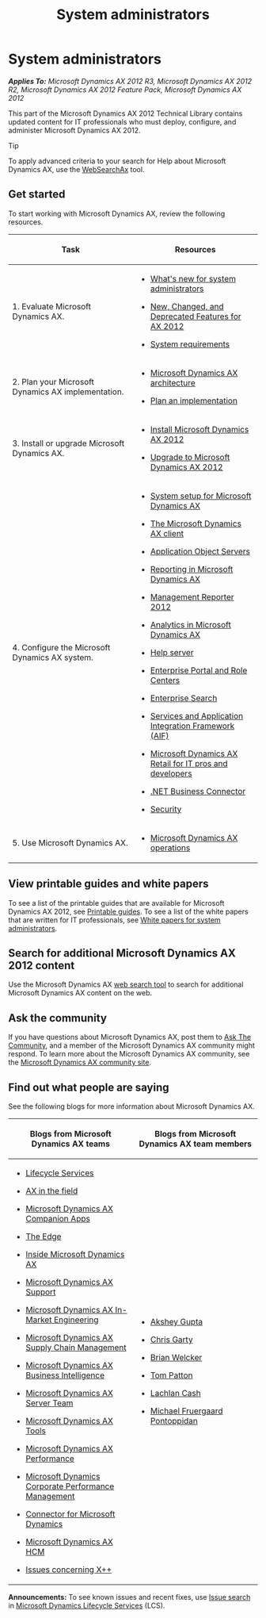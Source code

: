 ﻿---
title: System administrators
TOCTitle: System administrators
ms:assetid: 58b6c1a7-6e12-47c4-9ab6-d8c3182c5d59
ms:mtpsurl: https://technet.microsoft.com/en-us/library/Gg731797(v=AX.60)
ms:contentKeyID: 35132642
ms.date: 04/21/2014
mtps_version: v=AX.60
---

# System administrators 


_**Applies To:** Microsoft Dynamics AX 2012 R3, Microsoft Dynamics AX 2012 R2, Microsoft Dynamics AX 2012 Feature Pack, Microsoft Dynamics AX 2012_

This part of the Microsoft Dynamics AX 2012 Technical Library contains updated content for IT professionals who must deploy, configure, and administer Microsoft Dynamics AX 2012.


> [!TIP]
> <P>To apply advanced criteria to your search for Help about Microsoft Dynamics AX, use the <A href="http://go.microsoft.com/fwlink/?linkid=247587%26xver=ax060">WebSearchAx</A> tool.</P>



## Get started

To start working with Microsoft Dynamics AX, review the following resources.

<table>
<colgroup>
<col style="width: 50%" />
<col style="width: 50%" />
</colgroup>
<thead>
<tr class="header">
<th><p>Task</p></th>
<th><p>Resources</p></th>
</tr>
</thead>
<tbody>
<tr class="odd">
<td><p>1. Evaluate Microsoft Dynamics AX.</p></td>
<td><ul>
<li><p><a href="what-s-new-for-system-administrators.md">What's new for system administrators</a></p></li>
<li><p><a href="new-changed-and-deprecated-features-for-ax-2012.md">New, Changed, and Deprecated Features for AX 2012</a></p></li>
<li><p><a href="http://go.microsoft.com/fwlink/?linkid=165377">System requirements</a></p></li>
</ul></td>
</tr>
<tr class="even">
<td><p>2. Plan your Microsoft Dynamics AX implementation.</p></td>
<td><ul>
<li><p><a href="microsoft-dynamics-ax-architecture.md">Microsoft Dynamics AX architecture</a></p></li>
<li><p><a href="plan-an-implementation.md">Plan an implementation</a></p></li>
</ul></td>
</tr>
<tr class="odd">
<td><p>3. Install or upgrade Microsoft Dynamics AX.</p></td>
<td><ul>
<li><p><a href="install-microsoft-dynamics-ax-2012.md">Install Microsoft Dynamics AX 2012</a></p></li>
<li><p><a href="upgrade-to-microsoft-dynamics-ax-2012.md">Upgrade to Microsoft Dynamics AX 2012</a></p></li>
</ul></td>
</tr>
<tr class="even">
<td><p>4. Configure the Microsoft Dynamics AX system.</p></td>
<td><ul>
<li><p><a href="system-setup-for-microsoft-dynamics-ax.md">System setup for Microsoft Dynamics AX</a></p></li>
<li><p><a href="the-microsoft-dynamics-ax-client.md">The Microsoft Dynamics AX client</a></p></li>
<li><p><a href="application-object-servers.md">Application Object Servers</a></p></li>
<li><p><a href="reporting-in-microsoft-dynamics-ax.md">Reporting in Microsoft Dynamics AX</a></p></li>
<li><p><a href="http://www.microsoft.com/en-us/download/details.aspx?id=5916">Management Reporter 2012</a></p></li>
<li><p><a href="analytics-in-microsoft-dynamics-ax.md">Analytics in Microsoft Dynamics AX</a></p></li>
<li><p><a href="help-server.md">Help server</a></p></li>
<li><p><a href="enterprise-portal-and-role-centers.md">Enterprise Portal and Role Centers</a></p></li>
<li><p><a href="enterprise-search.md">Enterprise Search</a></p></li>
<li><p><a href="services-and-application-integration-framework-aif.md">Services and Application Integration Framework (AIF)</a></p></li>
<li><p><a href="microsoft-dynamics-ax-retail-for-it-pros-and-developers.md">Microsoft Dynamics AX Retail for IT pros and developers</a></p></li>
<li><p><a href="net-business-connector.md">.NET Business Connector</a></p></li>
<li><p><a href="security.md">Security</a></p></li>
</ul></td>
</tr>
<tr class="odd">
<td><p>5. Use Microsoft Dynamics AX.</p></td>
<td><ul>
<li><p><a href="microsoft-dynamics-ax-operations.md">Microsoft Dynamics AX operations</a></p></li>
</ul></td>
</tr>
</tbody>
</table>


## View printable guides and white papers

To see a list of the printable guides that are available for Microsoft Dynamics AX 2012, see [Printable guides](printable-guides.md). To see a list of the white papers that are written for IT professionals, see [White papers for system administrators](white-papers-for-system-administrators.md).

## Search for additional Microsoft Dynamics AX 2012 content

Use the Microsoft Dynamics AX [web search tool](http://go.microsoft.com/fwlink/?linkid=212925) to search for additional Microsoft Dynamics AX content on the web.

## Ask the community

If you have questions about Microsoft Dynamics AX, post them to [Ask The Community](http://go.microsoft.com/fwlink/?linkid=221068), and a member of the Microsoft Dynamics AX community might respond. To learn more about the Microsoft Dynamics AX community, see the [Microsoft Dynamics AX community site](http://go.microsoft.com/fwlink/?linkid=221070).

## Find out what people are saying

See the following blogs for more information about Microsoft Dynamics AX.

<table>
<colgroup>
<col style="width: 50%" />
<col style="width: 50%" />
</colgroup>
<thead>
<tr class="header">
<th><p>Blogs from Microsoft Dynamics AX teams</p></th>
<th><p>Blogs from Microsoft Dynamics AX team members</p></th>
</tr>
</thead>
<tbody>
<tr class="odd">
<td><ul>
<li><p><a href="http://blogs.msdn.com/b/lcs/">Lifecycle Services</a></p></li>
<li><p><a href="http://blogs.msdn.com/b/axinthefield/">AX in the field</a></p></li>
<li><p><a href="http://blogs.msdn.com/b/axcompapp/">Microsoft Dynamics AX Companion Apps</a></p></li>
<li><p><a href="http://go.microsoft.com/fwlink/?linkid=221076">The Edge</a></p></li>
<li><p><a href="http://go.microsoft.com/fwlink/?linkid=221077">Inside Microsoft Dynamics AX</a></p></li>
<li><p><a href="http://go.microsoft.com/fwlink/?linkid=221079">Microsoft Dynamics AX Support</a></p></li>
<li><p><a href="http://go.microsoft.com/fwlink/?linkid=221078">Microsoft Dynamics AX In-Market Engineering</a></p></li>
<li><p><a href="http://blogs.msdn.com/b/dynamicsaxscm/">Microsoft Dynamics AX Supply Chain Management</a></p></li>
<li><p><a href="http://blogs.msdn.com/b/dynamicsaxbi/">Microsoft Dynamics AX Business Intelligence</a></p></li>
<li><p><a href="http://blogs.msdn.com/b/daxserver/">Microsoft Dynamics AX Server Team</a></p></li>
<li><p><a href="http://blogs.msdn.com/b/axtools/">Microsoft Dynamics AX Tools</a></p></li>
<li><p><a href="http://blogs.msdn.com/b/axperf/">Microsoft Dynamics AX Performance</a></p></li>
<li><p><a href="http://go.microsoft.com/fwlink/?linkid=223226">Microsoft Dynamics Corporate Performance Management</a></p></li>
<li><p><a href="http://go.microsoft.com/fwlink/?linkid=223227">Connector for Microsoft Dynamics</a></p></li>
<li><p><a href="https://community.dynamics.com/ax/b/axhcmnewslearningshighlights/default.aspx">Microsoft Dynamics AX HCM</a></p></li>
<li><p><a href="http://blogs.msdn.com/b/x/">Issues concerning X++</a></p></li>
</ul></td>
<td><ul>
<li><p><a href="http://blogs.msdn.com/b/aksheygupta/">Akshey Gupta</a></p></li>
<li><p><a href="http://blogs.msdn.com/b/chrisgarty/">Chris Garty</a></p></li>
<li><p><a href="http://blogs.msdn.com/b/bwelcker/">Brian Welcker</a></p></li>
<li><p><a href="http://blogs.technet.com/b/tompatton/">Tom Patton</a></p></li>
<li><p><a href="http://blogs.msdn.com/b/lcash/">Lachlan Cash</a></p></li>
<li><p><a href="http://go.microsoft.com/fwlink/?linkid=221072">Michael Fruergaard Pontoppidan</a></p></li>
</ul></td>
</tr>
</tbody>
</table>

  
**Announcements:** To see known issues and recent fixes, use [Issue search](http://go.microsoft.com/fwlink/?linkid=389258) in [Microsoft Dynamics Lifecycle Services](http://go.microsoft.com/fwlink/?linkid=306505) (LCS).

